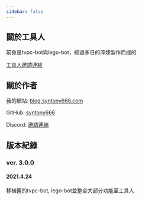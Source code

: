```yaml
---
sidebar: false
---
```


## 關於工具人
前身是tvpc-bot與lego-bot，經過多日的淬煉製作而成的

[工具人邀請連結](https://discord.com/api/oauth2/authorize?client_id=785855198279106582&permissions=0&scope=bot)

## 關於作者

我的網站: [blog.syntony666.com](https://blog.syntony666.com)

GitHub: [syntony666](https://github.com/syntony666)

Discord: [邀請連結](https://discord.gg/ZS4BMESszq)

## 版本紀錄

### ver. 3.0.0
#### 2021.4.24
移植舊的tvpc-bot, lego-bot並整合大部分功能至工具人
